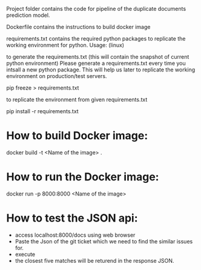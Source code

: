 Project folder contains the code for pipeline of the duplicate documents prediction model.

Dockerfile contains the instructions to build docker image

requirements.txt contains the required python packages to replicate the working environment for python.
Usage: (linux)

to generate the requirements.txt (this will contain the snapshot of current python environment)
Please generate a requirements.txt every time you intsall a new python package.
This will help us later to replicate the working environment on production/test servers.

pip freeze > requirements.txt

to replicate the environment from given requirements.txt

pip install -r requirements.txt


# How to build Docker image:
docker build -t \<Name of the image\> .

# How to run the Docker image:
docker run -p 8000:8000  \<Name of the image\>

# How to test the JSON api:
* access localhost:8000/docs using web browser
* Paste the Json of the git ticket which we need to find the similar issues for.
* execute
* the closest five matches will be returend in the response JSON.
